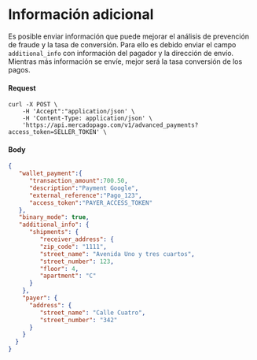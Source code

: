 # Información adicional

Es posible enviar información que puede mejorar el análisis de prevención de fraude y la tasa de conversión. Para ello es debido enviar el campo `additional_info` con información del pagador y la dirección de envío. Mientras más información se envíe, mejor será la tasa conversión de los pagos.

#### Request
```curl
curl -X POST \
    -H 'Accept":"application/json' \
    -H 'Content-Type: application/json' \
    'https://api.mercadopago.com/v1/advanced_payments?access_token=SELLER_TOKEN' \
```

#### Body
```json
{
   "wallet_payment":{
      "transaction_amount":700.50,
      "description":"Payment Google",
      "external_reference":"Pago_123",
      "access_token":"PAYER_ACCESS_TOKEN"      
   },
   "binary_mode": true,
   "additional_info": {
      "shipments": {
         "receiver_address": {
         "zip_code": "1111",
         "street_name": "Avenida Uno y tres cuartos",
         "street_number": 123,
         "floor": 4,
         "apartment": "C"
      }
    },
    "payer": {
      "address": {
         "street_name": "Calle Cuatro",
         "street_number": "342"
      }
    }
  }
}
```
